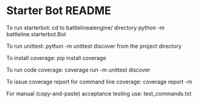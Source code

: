 # Starter Bot README #

To run starterbot:
cd to battlelineaiengine/ directory
python -m battleline.starterbot.Bot


To run unittest:
python -m unittest discover from the project directory

To install coverage: 
pip install coverage

To run code coverage: 
coverage run -m unittest discover

To issue coverage report for command line coverage: 
coverage report -m

For manual (copy-and-paste) acceptance testing use:
test_commands.txt